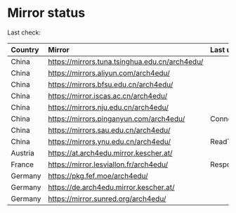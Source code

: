 <script src="./time.js"></script>
# Mirror status
Last check: <script type="text/javascript">localize(1677399866.2396564);</script>

|Country|Mirror|Last update|
|:------|:-----|:----------|
|China|https://mirrors.tuna.tsinghua.edu.cn/arch4edu/|<script type="text/javascript">localize(1677349993);</script>|
|China|https://mirrors.aliyun.com/arch4edu/|<script type="text/javascript">localize(1677349993);</script>|
|China|https://mirrors.bfsu.edu.cn/arch4edu/|<script type="text/javascript">localize(1677349993);</script>|
|China|https://mirror.iscas.ac.cn/arch4edu/|<script type="text/javascript">localize(1677393324);</script>|
|China|https://mirrors.nju.edu.cn/arch4edu/|<script type="text/javascript">localize(1677306829);</script>|
|China|https://mirrors.pinganyun.com/arch4edu/|ConnectionError|
|China|https://mirrors.sau.edu.cn/arch4edu/|<script type="text/javascript">localize(1673850842);</script>|
|China|https://mirrors.ynu.edu.cn/arch4edu/|ReadTimeout|
|Austria|https://at.arch4edu.mirror.kescher.at/|<script type="text/javascript">localize(1677349993);</script>|
|France|https://mirror.lesviallon.fr/arch4edu/|Response 403|
|Germany|https://pkg.fef.moe/arch4edu/|<script type="text/javascript">localize(1677349993);</script>|
|Germany|https://de.arch4edu.mirror.kescher.at/|<script type="text/javascript">localize(1677349993);</script>|
|Germany|https://mirror.sunred.org/arch4edu/|<script type="text/javascript">localize(1677349993);</script>|

<script src="./tablefilter/tablefilter.js"></script>
<script src="./table.js"></script>